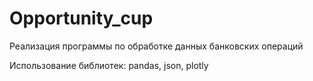 # Opportunity_cup
Реализация программы по обработке данных банковских операций

Использование библиотек: pandas, json, plotly

